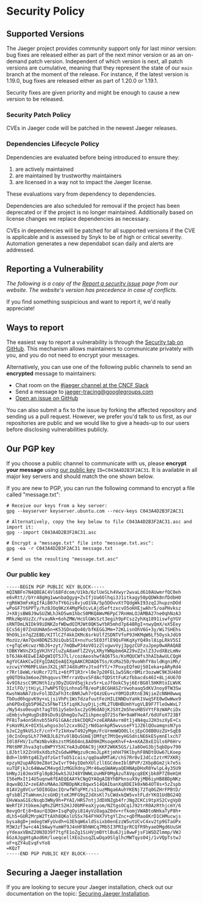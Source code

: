 # Security Policy

## Supported Versions

The Jaeger project provides community support only for last minor version: bug fixes are released either as part of the next minor version or as an on-demand patch version. Independent of which version is next, all patch versions are cumulative, meaning that they represent the state of our `main` branch at the moment of the release. For instance, if the latest version is 1.19.0, bug fixes are released either as part of 1.20.0 or 1.19.1.

Security fixes are given priority and might be enough to cause a new version to be released.

### Security Patch Policy

CVEs in Jaeger code will be patched in the newest Jaeger releases. 

### Dependencies Lifecycle Policy

Dependencies are evaluated before being introduced to ensure they:

1) are actively maintained
2) are maintained by trustworthy maintainers
3) are licensed in a way not to impact the Jaeger license.

These evaluations vary from dependency to dependencies.

Dependencies are also scheduled for removal if the project has been deprecated or if the project is no longer maintained. Additionally based on license changes we replace dependencies as necessary.

CVEs in dependencies will be patched for all supported versions if the CVE is applicable and is assessed by Snyk to be
of high or critical severity. Automation generates a new dependabot scan daily and alerts are addressed.

## Reporting a Vulnerability

_The following is a copy of the [Report a security issue](https://www.jaegertracing.io/report-security-issue/) page from our website. The website's version has precedence in case of conflicts._

If you find something suspicious and want to report it, we'd really appreciate!

## Ways to report

The easiest way to report a vulnerability is through the [Security tab on GitHub](https://github.com/jaegertracing/jaeger/security/advisories). This mechanism allows maintainers to communicate privately with you, and you do not need to encrypt your messages.

Alternatively, you can use one of the following public channels to send an **encrypted** message to maintainers:

* Chat room on the [#jaeger channel at the CNCF Slack][slack-room]
* Send a message to [jaeger-tracing@googlegroups.com][mailing-list]
* [Open an issue on GitHub](https://github.com/jaegertracing/jaeger/issues)

You can also submit a fix to the issue by forking the affected repository and sending us a pull request. However, we prefer you'd talk to us first, as our repositories are public and we would like to give a heads-up to our users before disclosing vulnerabilities publicly.

## Our PGP key

If you choose a public channel to communicate with us, please **encrypt your message** using [our public key](#our-public-key) `ID=C043A4D2B3F2AC31`. It is available in all major key servers and should match the one shown below.

If you are new to PGP, you can run the following command to encrypt a file called "message.txt":

```shell
# Receive our keys from a key server:
gpg --keyserver keyserver.ubuntu.com --recv-keys C043A4D2B3F2AC31

# Alternatively, copy the key below to file C043A4D2B3F2AC31.asc and import it:
gpg --import C043A4D2B3F2AC31.asc

# Encrypt a "message.txt" file into "message.txt.asc":
gpg -ea -r C043A4D2B3F2AC31 message.txt

# Send us the resulting "message.txt.asc"
```

### Our public key

```
-----BEGIN PGP PUBLIC KEY BLOCK-----
mQINBFn7N4QBEAC4Vl68Fdcom/U1kb/6zlUeSLh4Vwyr2wvaLd610AUwmrfQC0eh
e6vRtt//bYr48gHg1wwnbaQgyg+ZvIfjUa6Olhqi3J1itkagy50pQDWk8nfDdbHO
rgR6W3mFxKgIfAiB07oTY6Gzs8vjuO1VA/5p5DOvvXtTQdgWkI93zqIJhupznDOd
wPoGF7t6PPTy/hzBJOq9KzX4MgPkOivLAjdSeftzxcvO5oHXEjwAhr5/oaPHvksz
J+X8jsBW8J9wSUZWLhJkD5wm1hbcS0MKQAWvM6PpC7RnHmLOJAMBA27ne0qhNzA3
MRkzWpVUzZc/FvauNk+6ohZMW/HcUlGWsSzt3egih9pFCsz2yhXq1891iswfgYGV
sRNTDmLNIDk99iDNKZofWDwdOIMJWt0QKSwYbR5mhd7p648RgI+nwyQmX/eX5Eey
ECs56j07ZnUUHAm5n+K53SDnaQo40/bfKEGGJMm+72KLisnOhV6G+3y/Wi7SHEhs
9hO9Lin7qZ2EBD/KITlCZf4kkIKMc8srkUlfZSDNTVfoP9JHKMqW6Lf5OyskJdG9
MozUz/Am7QxH8DNZS3UiQubSIX+nuYuc5E03flE9QsFHKqXyYQ49sl8ipLRkV5SI
c+gTqCeKcwzrNbJ6+zyt/7mQBwP34oV01z2lvgwvVyj3pgzCUFzuJpep0wARAQAB
tDBKYWVnZXIgVHJhY2luZyA8amFlZ2VyLXRyYWNpbmdAZ29vZ2xlZ3JvdXBzLmNv
bT6JAk4EEwEIADgWIQT5J7Ll/cozAeoshwfAQ6TSs/KsMQUCWfs3hAIbAwULCQgH
AgYVCAkKCwIEFgIDAQIeAQIXgAAKCRDAQ6TSs/KsMa25D/9voNhfY8oldKgniMh/
vzcwiYYM6MFLUanJX2LjNTJ4dXuMYvJtxdfYT/+7PoxyEQfmUj50Ieka+pARyRd4
r7Rrl8eWLrkURcr72TLz+6tPT1R3r+l0e7p20FEL1w5SNcrBMir3ozwWC9K3U48d
g0QTD9a3m6oeZ9hqquvsTMfrraVQvx5FdAcfQDSttFuKzfbbacds46I+8Lj4U67O
4v9I6zscC9MJNth1zy3DyZUGVd5qjkzv5r+LoJfOokC5yj6ErBG8l5HKRtoILWVK
3IzlFO/jtHiyLJ7wNPSTQjLnhna5fB/eoPiBCGHASZrVwohaaq5dKVJnoy0TW3Sw
KwshWaNA7zbvFol3DZaFh3tcBNRJwh7rQ4zUEu+uY0M1DzRtnE3NjieZcNNH0wwq
TbOud0hqpvK9y+xLjsiVhPc1WsTdzafuutFezHILENNDuYaHk1Vwq5FE0wOwWwx9
ah6PDxEgb5P96Zs5FNeT15fiqXKJuyDjLjcML2TUBHBUmhYugVLB9F7TleOwWxL7
/Ny54so0euqht7agTOS1ySebn5xc2yG96dAOjKJSXt2m5hevHBSVYtF8zWAPciDx
uEmbjvhgHugDsB9sDu9iQhmgQu7wZ1ihpmcqO725sfW+9aWFHeAf/6dUFoX723Bf
PF8iTa4onSKnvb55kFGlGAAczbkCDQRZ+zeEARAAvrm8t1j4N4quJ2H3szXyE+Cs
FsHaVRLK+0IXSLwhgso3ol2cxv8GZjrNdGankpR5wvuseFY1JZ6lQOuamqnsN7yo
bJxC2g9kUSJcF/cnY+TzIkHxwT492yMgm/FcUrmmWQO0LlcjEpCO8B0UzZU+SqE8
j0cInOnpSLh77HKBJL62Yu9lBQuSUmEjDMfqt7MtQeyHGSdniNE6kESymnElxch7
I0l8FHV/IufWzNbvkBszstMS6O4nL8A09HZMsoqeKhvF+A+mXAZ8xEIGls6P6Hrv
PNt6MFJhva3qtu8WPYY5XCYeA3uD0AC9jjKKF2W6K5GS/iJa8OeG3bj5qbDpv790
L8JbtlX2ZnV0xXdbzhZsGdwHMWgzu9cmoJLpKtjmhH79KlbyhF8NDtOUw67LKoep
Bdh+lb9htg4EZydfzGxtToD51cais/qqOaaRMTaK/chS7Rr0vIJdCcIztrM7XKRj
epzyH2upARG9eZ8et2wIvrT94yIQehXUlzllEGCdeeIblBPVP/2XbpBGm2jk7e5s
xuTQFjkJc64WwwCM4vgdJzMGUXdnyJMr46wqGWAWyaQEHNApDHxR0YwlpL4y35U9
bHNyJi0JmxVFgl0pBJ6wkSJUJ48Y0WWLUuHNF0MgAzuTAVgcq8EKjbk0P7Z0eH1H
I56eMxIt14U5uqnw8fEAEQEAAYkCNgQYAQgAIBYhBPknsuX9yjMB6iyHB8BDpNKz
8qwxBQJZ+zeEAhsMAAoJEMBDpNKz8qwx514QAIbanXq8DEIk0xN64OT8s+5zZspb
81AV2g8VCur5DI8GQacIQrwfWTqFMt/s11uzMNga6AuhYKENj72Tq0GZHrFPBtD/
qFsbBl2TaWnmnJcsGHDjtxKJMFG9gZJdXsKl7sCWdxkQW5vxtFLdrYKQ1UdBG24Q
EHvWaaG1EcNsqb3WNy9h+PYAI/HRS7ntjJdDXNZgb4frJNgZCKCi9tpXS2CvgVpD
WeRfIFJtbkemJqMsZGMt52HJJ0bMFeaXjyom/NZtgsOCq1J92trR0AzRthjcmY/6
BevgOrEj8+0aurQ3Qm+IsqPqOyi814yVzOagaZ0dv+rfkomjVWABtoNHkaTyP8h+
dLh5+GUR2MrpW2TtAXh8QKolUS5x764FYHX7VtgYlZnc+qDfMao8KrD1CHMucwjs
bysa8gD+jmdegtWFyUvdh+G3EhqW6xldSsixb0enEzzW5utUCvC4xv2tp9GTaUPx
M3WJzf3w+c4A19AwyYumWf9J4nHFBhNHCq7Mb5I3PRIgrRCQfR9hyaeDMgd6UuSH
yYdeaxVBmZ20N3D39f7tgfE1oZg1SiHVjmBYtlBu6Jji8wwFjsF1WSDZlmmp/VWJ
6GzAJggHtgAod6H/lueqcellXEo2usqZLwDqa9SlglhcMWTqysO4j/1vVQpTstwJ
oF+qZY4uEvqFvYo8
=KQzT
-----END PGP PUBLIC KEY BLOCK-----
```

[mailing-list]: https://groups.google.com/forum/#!forum/jaeger-tracing
[slack-room]: https://cloud-native.slack.com/archives/CGG7NFUJ3

## Securing a Jaeger installation

If you are looking to secure your Jaeger installation, check out our documentation on the topic: [Securing Jaeger Installation](https://www.jaegertracing.io/docs/latest/security/).
